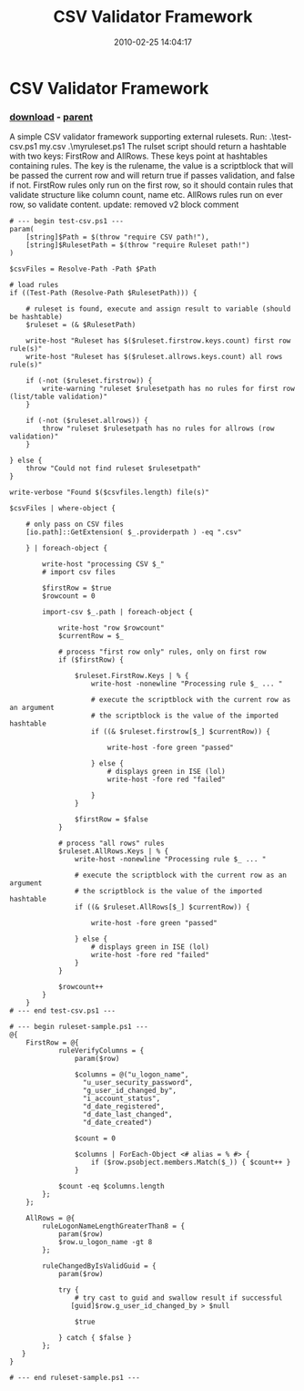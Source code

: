 ﻿---
pid:            1665
poster:         Oisin Grehan
title:          CSV Validator Framework
date:           2010-02-25 14:04:17
format:         posh
parent:         1664
parent:         1664

---

# CSV Validator Framework

### [download](1665.ps1) - [parent](1664.md)

A simple CSV validator framework supporting external rulesets. Run: .\test-csv.ps1 my.csv .\myruleset.ps1
The rulset script should return a hashtable with two keys: FirstRow and AllRows. These keys point at hashtables containing rules. The key is the rulename, the value is a scriptblock that will be passed the current row and will return true if passes validation, and false if not. FirstRow rules only run on the first row, so it  should contain rules that validate structure like column count, name etc. AllRows rules run on ever row, so validate content.
update: removed v2 block comment

```posh
# --- begin test-csv.ps1 ---
param(
    [string]$Path = $(throw "require CSV path!"),
    [string]$RulesetPath = $(throw "require Ruleset path!")
)

$csvFiles = Resolve-Path -Path $Path

# load rules
if ((Test-Path (Resolve-Path $RulesetPath))) {
    
    # ruleset is found, execute and assign result to variable (should be hashtable)
    $ruleset = (& $RulesetPath)
    
    write-host "Ruleset has $($ruleset.firstrow.keys.count) first row rule(s)"
    write-host "Ruleset has $($ruleset.allrows.keys.count) all rows rule(s)"

    if (-not ($ruleset.firstrow)) {
        write-warning "ruleset $rulesetpath has no rules for first row (list/table validation)"
    }
    
    if (-not ($ruleset.allrows)) {
        throw "ruleset $rulesetpath has no rules for allrows (row validation)"
    }
    
} else {
    throw "Could not find ruleset $rulesetpath"
}

write-verbose "Found $($csvfiles.length) file(s)"

$csvFiles | where-object {
        
    # only pass on CSV files
    [io.path]::GetExtension( $_.providerpath ) -eq ".csv"
    
    } | foreach-object { 
    
        write-host "processing CSV $_"
        # import csv files        
        
        $firstRow = $true
        $rowcount = 0
        
        import-csv $_.path | foreach-object {
            
            write-host "row $rowcount"
            $currentRow = $_
            
            # process "first row only" rules, only on first row            
            if ($firstRow) {
                
                $ruleset.FirstRow.Keys | % {
                    write-host -nonewline "Processing rule $_ ... "
                    
                    # execute the scriptblock with the current row as an argument
                    # the scriptblock is the value of the imported hashtable
                    if ((& $ruleset.firstrow[$_] $currentRow)) {
                    
                        write-host -fore green "passed"
                    
                    } else {
                        # displays green in ISE (lol)
                        write-host -fore red "failed"
                    
                    }
                }
                
                $firstRow = $false
            }
            
            # process "all rows" rules                
            $ruleset.AllRows.Keys | % {
                write-host -nonewline "Processing rule $_ ... "

                # execute the scriptblock with the current row as an argument
                # the scriptblock is the value of the imported hashtable                                
                if ((& $ruleset.AllRows[$_] $currentRow)) {
                
                    write-host -fore green "passed"
                
                } else {
                    # displays green in ISE (lol)
                    write-host -fore red "failed"                
                }
            }
            
            $rowcount++
        }
    }
# --- end test-csv.ps1 ---

# --- begin ruleset-sample.ps1 ---
@{
    FirstRow = @{
            ruleVerifyColumns = {
                param($row)
                
                $columns = @("u_logon_name",
                  "u_user_security_password",
                  "g_user_id_changed_by",
                  "i_account_status",
                  "d_date_registered",
                  "d_date_last_changed",
                  "d_date_created")
                
                $count = 0
                
                $columns | ForEach-Object <# alias = % #> {
                    if ($row.psobject.members.Match($_)) { $count++ }
                }            
            
            $count -eq $columns.length
        };
    };
    
    AllRows = @{
        ruleLogonNameLengthGreaterThan8 = {
            param($row)        
            $row.u_logon_name -gt 8
        };
        
        ruleChangedByIsValidGuid = {
            param($row)

            try {
                # try cast to guid and swallow result if successful
               [guid]$row.g_user_id_changed_by > $null
               
                $true
            
            } catch { $false }
        };
   }
}

# --- end ruleset-sample.ps1 ---
```

